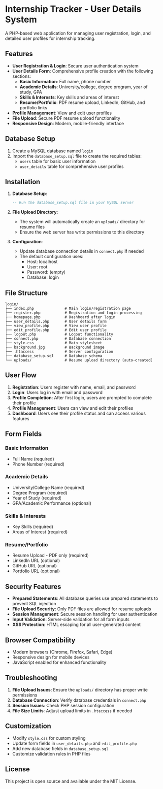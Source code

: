 # Internship Tracker - User Details System

A PHP-based web application for managing user registration, login, and detailed user profiles for internship tracking.

## Features

- **User Registration & Login**: Secure user authentication system
- **User Details Form**: Comprehensive profile creation with the following sections:
  - **Basic Information**: Full name, phone number
  - **Academic Details**: University/college, degree program, year of study, GPA
  - **Skills & Interests**: Key skills and areas of interest
  - **Resume/Portfolio**: PDF resume upload, LinkedIn, GitHub, and portfolio links
- **Profile Management**: View and edit user profiles
- **File Upload**: Secure PDF resume upload functionality
- **Responsive Design**: Modern, mobile-friendly interface

## Database Setup

1. Create a MySQL database named `login`
2. Import the `database_setup.sql` file to create the required tables:
   - `users` table for basic user information
   - `user_details` table for comprehensive user profiles

## Installation

1. **Database Setup**:
   ```sql
   -- Run the database_setup.sql file in your MySQL server
   ```

2. **File Upload Directory**:
   - The system will automatically create an `uploads/` directory for resume files
   - Ensure the web server has write permissions to this directory

3. **Configuration**:
   - Update database connection details in `connect.php` if needed
   - The default configuration uses:
     - Host: localhost
     - User: root
     - Password: (empty)
     - Database: login

## File Structure

```
login/
├── index.php              # Main login/registration page
├── register.php           # Registration and login processing
├── homepage.php           # Dashboard after login
├── user_details.php       # User details form
├── view_profile.php       # View user profile
├── edit_profile.php       # Edit user profile
├── logout.php             # Logout functionality
├── connect.php            # Database connection
├── style.css              # Main stylesheet
├── background.jpg         # Background image
├── .htaccess              # Server configuration
├── database_setup.sql     # Database schema
└── uploads/               # Resume upload directory (auto-created)
```

## User Flow

1. **Registration**: Users register with name, email, and password
2. **Login**: Users log in with email and password
3. **Profile Completion**: After first login, users are prompted to complete their profile
4. **Profile Management**: Users can view and edit their profiles
5. **Dashboard**: Users see their profile status and can access various features

## Form Fields

### Basic Information
- Full Name (required)
- Phone Number (required)

### Academic Details
- University/College Name (required)
- Degree Program (required)
- Year of Study (required)
- GPA/Academic Performance (optional)

### Skills & Interests
- Key Skills (required)
- Areas of Interest (required)

### Resume/Portfolio
- Resume Upload - PDF only (required)
- LinkedIn URL (optional)
- GitHub URL (optional)
- Portfolio URL (optional)

## Security Features

- **Prepared Statements**: All database queries use prepared statements to prevent SQL injection
- **File Upload Security**: Only PDF files are allowed for resume uploads
- **Session Management**: Secure session handling for user authentication
- **Input Validation**: Server-side validation for all form inputs
- **XSS Protection**: HTML escaping for all user-generated content

## Browser Compatibility

- Modern browsers (Chrome, Firefox, Safari, Edge)
- Responsive design for mobile devices
- JavaScript enabled for enhanced functionality

## Troubleshooting

1. **File Upload Issues**: Ensure the `uploads/` directory has proper write permissions
2. **Database Connection**: Verify database credentials in `connect.php`
3. **Session Issues**: Check PHP session configuration
4. **File Size Limits**: Adjust upload limits in `.htaccess` if needed

## Customization

- Modify `style.css` for custom styling
- Update form fields in `user_details.php` and `edit_profile.php`
- Add new database fields in `database_setup.sql`
- Customize validation rules in PHP files

## License

This project is open source and available under the MIT License.

